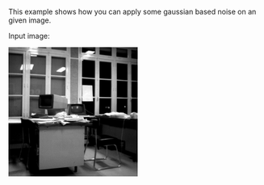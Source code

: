 This example shows how you can apply some gaussian based noise on an given image.

Input image:

![](office.png)
